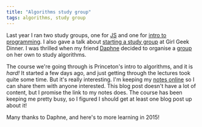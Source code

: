 ```yaml
---
title: "Algorithms study group"
tags: algorithms, study group
---
```


Last year I ran two study groups, one for [JS](http://codesydney.com/2014-js) and one for [intro to programming](/python). I also gave a talk about [starting a study group](https://docs.google.com/presentation/d/18lYj02Tc0dBbAAngrYBGPRSbADnswkjnyAdoeD--WQ4/edit?usp=sharing) at Girl Geek Dinner. I was thrilled when my friend [Daphne](http://daphnechong.com/) decided to organise a [group](http://codesydney.com/2015-algorithms/) on her own to study algorithms.

The course we're going through is Princeton's intro to algorithms, and it is *hard!* It started a few days ago, and just getting through the lectures took quite some time. But it's really interesting. I'm keeping my [notes online](http://1drv.ms/1tdZuA6) so I can share them with anyone interested. This blog post doesn't have a lot of content, but I promise the link to my notes does. The course has been keeping me pretty busy, so I figured I should get at least one blog post up about it!

Many thanks to Daphne, and here's to more learning in 2015!